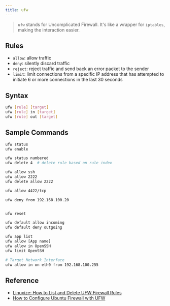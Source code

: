 ```yaml
---
title: ufw
---
```


> `ufw` stands for Uncomplicated Firewall. It's like a wrapper for `iptables`, making the interaction easier.

## Rules

- `allow`: allow traffic
- `deny`: silently discard traffic
- `reject`: reject traffic and send back an error packet to the sender
- `limit`: limit connections from a specific IP address that has attempted to initiate 6 or more connections in the last 30 seconds

## Syntax

```bash
ufw [rule] [target]
ufw [rule] in [target]
ufw [rule] out [target]


```

## Sample Commands

```bash
ufw status
ufw enable

ufw status numbered
ufw delete 4  # delete rule based on rule index

ufw allow ssh
ufw allow 2222
ufw delete allow 2222

ufw allow 4422/tcp

ufw deny from 192.168.100.20


ufw reset

ufw default allow incoming
ufw default deny outgoing

ufw app list
ufw allow [App name]
ufw allow in OpenSSH
ufw limit OpenSSH

# Target Network Interface
ufw allow in on eth0 from 192.168.100.255

```

## Reference

- [Linuxize: How to List and Delete UFW Firewall Rules](https://linuxize.com/post/how-to-list-and-delete-ufw-firewall-rules/)
- [How to Configure Ubuntu Firewall with UFW](https://www.cherryservers.com/blog/how-to-configure-ubuntu-firewall-with-ufw)
